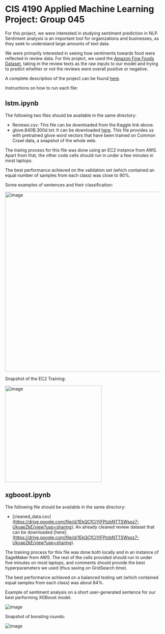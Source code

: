 # CIS 4190 Applied Machine Learning Project: Group 045
For this project, we were interested in studying sentiment prediction in NLP. Sentiment analysis is an important tool for organizations and businesses, as they seek to understand large amounts of text data. 

We were primarily interested in seeing how sentiments towards food were reflected in review data. For this project, we used the [Amazon Fine Foods Dataset](https://www.kaggle.com/datasets/snap/amazon-fine-food-reviews), taking in the review texts as the raw inputs to our model and trying to predict whether or not the reviews were overall positive or negative.

A complete description of the project can be found [here](https://docs.google.com/document/d/1ItTVHn8Xer-YdEf4eEcemQIk__AekbLh/edit?usp=sharing&ouid=111301309263338542076&rtpof=true&sd=true). 

Instructions on how to run each file:

## lstm.ipynb
The following two files should be available in the same directory:
- Reviews.csv: This file can be downloaded from the Kaggle link above.
- glove.840B.300d.txt: It can be downloaded [here](https://nlp.stanford.edu/projects/glove/). This file provides us with pretrained glove word vectors that have been trained on Common Crawl data, a snapshot of the whole web. 

The trainig process for this file was done using an EC2 instance from AWS. Apart from that, the other code cells should run in under a few minutes in most laptops. 

The best performance achieved on the validation set (which contained an equal number of samples from each class) was close to 90%.

Some examples of sentences and their classification:

<img width="585" alt="image" src="https://user-images.githubusercontent.com/88673859/234456738-90690405-8983-4203-9f91-99cc66dec552.png">

Snapshot of the EC2 Training:

<img width="314" alt="image" src="https://user-images.githubusercontent.com/88673859/234476454-9dadd4d6-662c-4204-9128-8029ee736ac0.png">


## xgboost.ipynb

The following file should be available in the same directory: 
- [cleaned_data.csv] (https://drive.google.com/file/d/1EkQCfCjYiFPtzbNTTSWsqz7-UkyaeZkE/view?usp=sharing): An already cleaned review dataset that can be downloaded [here]: (https://drive.google.com/file/d/1EkQCfCjYiFPtzbNTTSWsqz7-UkyaeZkE/view?usp=sharing). 

The training process for this file was done both locally and in an instance of SageMaker from AWS. The rest of the cells provided should run in under five minutes on most laptops, and comments should provide the best hyperparameters we used (thus saving on GridSearch time). 

The best performance achieved on a balanced testing set (which contained equal samples from each class) was about 84%. 

Example of sentiment analysis on a short user-generated sentence for our best performing XGBoost model. 

![image](https://user-images.githubusercontent.com/101349307/234667598-3fbfb25e-79a4-4adb-a773-a452c382db65.png)

Snapshot of boosting rounds: 

![image](https://user-images.githubusercontent.com/101349307/234668485-0ef9ed61-bb34-42cc-9698-7e036747e855.png)



